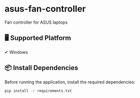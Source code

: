 # asus-fan-controller  
Fan controller for ASUS laptops

## 🖥️ Supported Platform  
✔ Windows  

## 📦 Install Dependencies  
Before running the application, install the required dependencies:  

```bash
pip install -r requirements.txt
